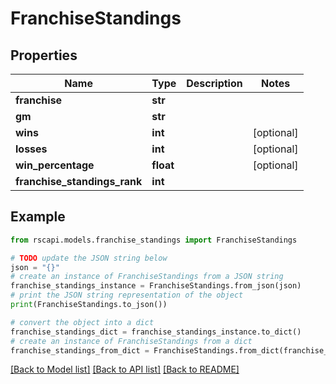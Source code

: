 # FranchiseStandings


## Properties

Name | Type | Description | Notes
------------ | ------------- | ------------- | -------------
**franchise** | **str** |  | 
**gm** | **str** |  | 
**wins** | **int** |  | [optional] 
**losses** | **int** |  | [optional] 
**win_percentage** | **float** |  | [optional] 
**franchise_standings_rank** | **int** |  | 

## Example

```python
from rscapi.models.franchise_standings import FranchiseStandings

# TODO update the JSON string below
json = "{}"
# create an instance of FranchiseStandings from a JSON string
franchise_standings_instance = FranchiseStandings.from_json(json)
# print the JSON string representation of the object
print(FranchiseStandings.to_json())

# convert the object into a dict
franchise_standings_dict = franchise_standings_instance.to_dict()
# create an instance of FranchiseStandings from a dict
franchise_standings_from_dict = FranchiseStandings.from_dict(franchise_standings_dict)
```
[[Back to Model list]](../README.md#documentation-for-models) [[Back to API list]](../README.md#documentation-for-api-endpoints) [[Back to README]](../README.md)


